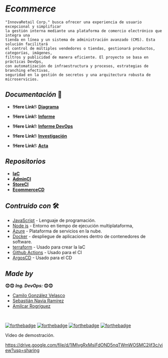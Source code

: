 # <b> _**Ecommerce**_ </b>

    "InnovaRetail Corp." busca ofrecer una experiencia de usuario excepcional y simplificar 
    la gestión interna mediante una plataforma de comercio electrónico que integra una 
    tienda en línea y un sistema de administración avanzado (CMS). Esta solución facilitará 
    el control de múltiples vendedores o tiendas, gestionará productos, categorías, imágenes, 
    filtros y publicidad de manera eficiente. El proyecto se basa en prácticas DevOps, 
    con automatización de infraestructura y procesos, estrategias de branching efectivas, 
    seguridad en la gestión de secretos y una arquitectura robusta de microservicios.
   

## <b> _Documentación_ </b> 📄

- **!Here Link!: [Diagrama](https://drive.google.com/file/d/1cXTemTJHsVnEOia_B0CTaPzBDNIW4PyG/view?usp=sharing)**

- **!Here Link!: [Informe](https://docs.google.com/document/d/1kUrUci1jmYjUvVWau-KCpyo4l4Ss4eGaMHVj4EyOuJs/edit?usp=sharing)**

- **!Here Link!: [Informe DevOps](https://docs.google.com/document/d/1TvoquaHXB77DhI2YesWTMgZQb98r9gIkISDE156ib34/edit?usp=sharing)**

- **!Here Link!: [Investigación](https://docs.google.com/document/d/1aaH835T2fMgqeo_P8yBqtOZiTH8YpHVKhM6h1ZJ_KLU/edit?usp=sharing)**

- **!Here Link!: [Acta](https://docs.google.com/document/d/19GDCuFgKVXy5wjTXVUjY0ZuXMquSjLSR26RotD2Q_70/edit?usp=sharing)**

## <b> _Repositorios_ </b>

- **[IaC](https://github.com/camilogonzalez7424/ecommerce-IaC)**
- **[AdminCI](https://github.com/Sebastianavia/ecommerce-AdminCI.git)**
- **[StoreCI](https://github.com/Sebastianavia/ecommerce-StoreCI.git)**
- **[EcommerceCD](https://github.com/camilogonzalez7424/ecommerce-CD)**


## <b> _Contruido con_ </b> 🛠️

+ [JavaScript](https://developer.mozilla.org/en-US/docs/Web/JavaScript) - Lenguaje de programación.
+ [Node js](https://nodejs.org/en) - Entorno en tiempo de ejecución multiplataforma,
+ [Azure](https://azure.microsoft.com/es-es/) - Plataforma de servicios en la nube.
+ [Docker](https://www.docker.com/) -  despliegue de aplicaciones dentro de contenedores de software.
+ [terraform](https://www.terraform.io/) - Usado para crear la IaC
+ [Github Actions](https://docs.github.com/es/actions) - Usado para el CI
+ [ArgosCD](https://argo-cd.readthedocs.io/en/stable/) - Usado para el CD


## <b> _Made by_ </b>
<b> 😊😊 _**Ing. DevOps:**_ 😊😊 </b>

+ [Camilo González Velasco](https://github.com/camilogonzalez7424 "Camilo G.")
+ [Sebastián Navia Ramírez ](https://github.com/Sebastianavia "Sebastián N.")
+ [Amilcar Rogriguez ](https://github.com/Amilcar-Steban "Amilcar R.")



<br>

[![forthebadge](https://forthebadge.com/images/badges/made-with-javascript.svg)](https://forthebadge.com)
[![forthebadge](https://forthebadge.com/images/badges/made-with-next-13.svg)](https://forthebadge.com)
[![forthebadge](https://forthebadge.com/images/badges/docker-container.svg)](https://forthebadge.com)
[![forthebadge](https://forthebadge.com/images/badges/built-with-love.svg)](https://forthebadge.com)



Video de demostración. 

https://drive.google.com/file/d/1lMlvgRxMsiFdOND5nqTWmWOSMC2ljf3c/view?usp=sharing




